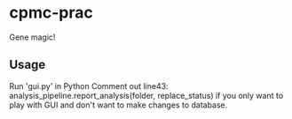 # cpmc-prac
Gene magic!

## Usage
Run 'gui.py' in Python
Comment out line43: analysis_pipeline.report_analysis(folder, replace_status) if you only want to play with GUI and don't want to make changes to database.
